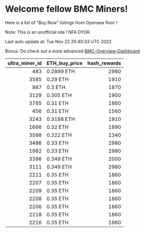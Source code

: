 # Welcome fellow BMC Miners!
Here is a list of "Buy Now" listings from Opensea floor !

Note: This is an unofficial site ! NFA DYOR

Last auto update at: Tue Nov 22 20:40:33 UTC 2022

Bonus: Do check out a more advanced [BMC-Overview-Dashboard](https://dune.com/defifunk/BMC-Overview-Dashboard)


|   ultra_miner_id | ETH_buy_price   |   hash_rewards |
|-----------------:|:----------------|---------------:|
|              483 | 0.2899 ETH      |           2980 |
|             3585 | 0.29 ETH        |           1910 |
|              987 | 0.3 ETH         |           1870 |
|             3129 | 0.305 ETH       |           1900 |
|             3785 | 0.31 ETH        |           1860 |
|              456 | 0.31 ETH        |           1560 |
|             3243 | 0.3188 ETH      |           1910 |
|             1666 | 0.32 ETH        |           1890 |
|             3588 | 0.322 ETH       |           1340 |
|             3486 | 0.33 ETH        |           2980 |
|             1982 | 0.33 ETH        |           2980 |
|             3396 | 0.349 ETH       |           2000 |
|             3111 | 0.349 ETH       |           2980 |
|             2211 | 0.35 ETH        |           1860 |
|             2207 | 0.35 ETH        |           1860 |
|             2209 | 0.35 ETH        |           1860 |
|             2208 | 0.35 ETH        |           1860 |
|             2206 | 0.35 ETH        |           1860 |
|             2218 | 0.35 ETH        |           1860 |
|             2216 | 0.35 ETH        |           1860 |